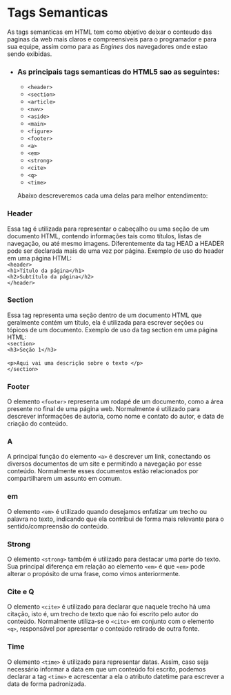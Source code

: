 # Tags Semanticas

As tags semanticas em HTML tem como objetivo deixar o conteudo das paginas da web mais claros e compreensiveis para o programador e para sua equipe, assim como para as *Engines* dos navegadores onde estao sendo exibidas.

* ### As principais tags semanticas do HTML5 sao as seguintes:
  * `<header>`
  * `<section>`
  * `<article>`
  * `<nav>`
  * `<aside>`
  * `<main>`
  * `<figure>`
  * `<footer>`
  * `<a>`
  * `<em>`
  * `<strong>`
  * `<cite>`
  * `<q>`
  * `<time>`
  
  
  Abaixo descreveremos cada uma delas para melhor entendimento:
  
### Header
Essa tag é utilizada para representar o cabeçalho ou uma seção de um documento HTML, contendo informações tais como títulos, listas de navegação, ou até mesmo imagens.
Diferentemente da tag HEAD a HEADER pode ser declarada mais de uma vez por página.
Exemplo de uso do header em uma página HTML:
       <br> `<header>` 
          <br>`<h1>Título da página</h1>`<br>
          `<h2>Subtítulo da página</h2>`
        <br>`</header>`

### Section
Essa tag representa uma seção dentro de um documento HTML que geralmente contém um título, ela é utilizada para escrever seções ou tópicos de um documento. Exemplo de uso da tag section em uma página HTML:
<br>`<section>`
    <br>`<h3>Seção 1</h3>`  
   <br> `<p>Aqui vai uma descrição sobre o texto </p>`
 <br>`</section>`
 
 ### Footer
O elemento `<footer>` representa um rodapé de um documento, como a área presente no final de uma página web. Normalmente é utilizado para descrever informações de autoria, como nome e contato do autor, e data de criação do conteúdo.

### A
A principal função do elemento `<a>` é descrever um link, conectando os diversos documentos de um site e permitindo a navegação por esse conteúdo. Normalmente esses documentos estão relacionados por compartilharem um assunto em comum.

### em
O elemento `<em>` é utilizado quando desejamos enfatizar um trecho ou palavra no texto, indicando que ela contribui de forma mais relevante para o sentido/compreensão do conteúdo.

### Strong
O elemento `<strong>` também é utilizado para destacar uma parte do texto. Sua principal diferença em relação ao elemento `<em>` é que `<em>` pode alterar o propósito de uma frase, como vimos anteriormente.

### Cite e Q
O elemento `<cite>` é utilizado para declarar que naquele trecho há uma citação, isto é, um trecho de texto que não foi escrito pelo autor do conteúdo. Normalmente utiliza-se o `<cite>` em conjunto com o elemento `<q>`, responsável por apresentar o conteúdo retirado de outra fonte.

### Time
O elemento `<time>` é utilizado para representar datas. Assim, caso seja necessário informar a data em que um conteúdo foi escrito, podemos declarar a tag `<time>` e acrescentar a ela o atributo datetime para escrever a data de forma padronizada.


